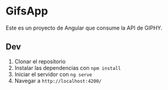 # GifsApp

Este es un proyecto de Angular que consume la API de GIPHY.

## Dev

1. Clonar el repositorio
2. Instalar las dependencias con `npm install`
3. Iniciar el servidor con `ng serve`
4. Navegar a `http://localhost:4200/`
